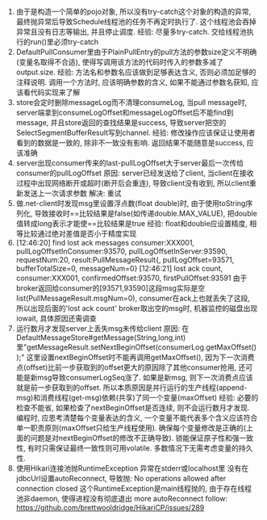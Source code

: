 #
1. 由于是构造一个简单的pojo对象, 所以没有try-catch这个对象的构造的异常, 最终抛异常后导致Schedule线程池的任务不再定时执行了. 这个线程池会吞掉异常且没有日志等输出, 并且停止调度. 
  经验: 尽量多try-catch. 交给线程池执行的run()里必须try-catch
2. DefaultPullConsumer里由于PlainPullEntry的pull方法的参数size定义不明确(变量名取得不合适), 使得写调用该方法的代码时传入的参数多减了output.size.
  经验: 方法名和参数名应该做到足够表达含义, 否则必须加足够的注释说明. 调用一个方法时, 应该明确参数的含义, 如果不能通过参数名获知, 应该看代码实现来了解
3. store会定时删除messageLog而不清理consumeLog, 当pull message时, server端拿到consumeLogOffset和messageLogOffset后不能find到message, 并且store返回的查找结果是success, 导致server把空的SelectSegmentBufferResult写到channel.
  经验: 修改操作应该保证让使用者看到的数据是一致的, 除非不一致没有影响. 返回结果不能随意是success, 应该准确
4. server出现consumer传来的last-pullLogOffset大于server最后一次传给consumer的pullLogOffset
  原因: server已经发送给了client, 当client在接收过程中出现网络断开或超时(断开后会重连), 导致client没有收到, 所以client重新发送上一次请求参数
  解决: 重试
5. 做.net-client时发现msg里设置浮点数(float double)时, 由于使用toString序列化, 导致接收时==比较结果是false(如传递double.MAX_VALUE), 把double值转成long表示才能使==比较结果是true
  经验: float和double应设置精度, 相等比较通过绝对差值是否小于精度实现
6. [12:46:20] find lost ack messages consumer:XXX001, pullLogOffsetInConsumer:93570, pullLogOffsetInServer:93590, requestNum:20, result:PullMessageResult{, pullLogOffset=93571, bufferTotalSize=0, messageNum=0}
  [12:46:21] lost ack count, consumer:XXX001, confirmedOffset:93570, firstPullOffset:93591
  由于broker返回给consumer的[93571,93590]这段msg实际是空list(PullMessageResult.msgNum=0), consumer在ack上也就丢失了这段, 所以出现后面的'lost ack count'
  broker取出空的msg时, 机器监控的磁盘出现iowait, 具体原因还需调查
7. 运行数月才发现server上丢失msg未传给client
  原因:
    在DefaultMessageStore#getMessage(String,long,int)里"getMessageResult.setNextBeginOffset(consumerLog.getMaxOffset());"
    这里设置nextBeginOffset时不能再调用getMaxOffset(), 因为下一次消费点(offset)比前一步获取到的offset更大的原因除了其他consumer抢用, 还可能是新msg导致consumerLogSeq涨了.
    如果是新msg, 则下一次消费点应该就是前一步获取到的offset. 所以本质原因是并行运行的生产线程(append-msg)和消费线程(get-msg)依赖(共享)了同一个变量(maxOffset)
  经验:
    必要的检查不能省, 如果检查了nextBeginOffset是否连续, 则不会运行数月才发现.
    编程时, 应思考清楚每个变量表达的含义, 一个变量不能代表多个含义应该符合单一职责原则(maxOffset只给生产线程使用).
    确保每个变量修改是正确的(上面的问题是对nextBeginOffset的修改不正确导致).
    锁能保证原子性和强一致性, 有时只需保证最终一致性则可用volatile. 多数情况下无需考虑变量的持久性.
8. 使用Hikari连接池抛RuntimeException
  异常在stderr或localhost里
  没有在jdbcUrl设置autoReconnect, 导致抛: No operations allowed after connection closed
  这个RuntimeException是main线程抛的, 由于存在线程池非daemon, 使得进程没有彻底退出
  more autoReconnect follow:
    https://github.com/brettwooldridge/HikariCP/issues/289
